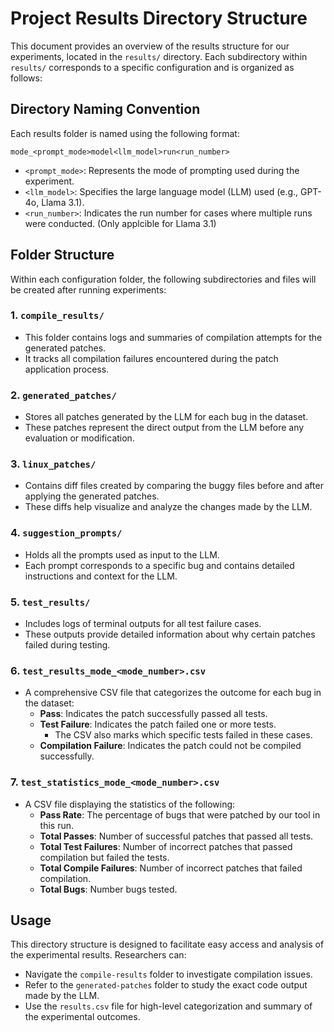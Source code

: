 # Project Results Directory Structure

This document provides an overview of the results structure for our experiments, located in the `results/` directory. Each subdirectory within `results/` corresponds to a specific configuration and is organized as follows:

## Directory Naming Convention

Each results folder is named using the following format:

`mode_<prompt_mode>model<llm_model>run<run_number>`


- `<prompt_mode>`: Represents the mode of prompting used during the experiment.
- `<llm_model>`: Specifies the large language model (LLM) used (e.g., GPT-4o, Llama 3.1).
- `<run_number>`: Indicates the run number for cases where multiple runs were conducted. (Only applcible for Llama 3.1)

## Folder Structure

Within each configuration folder, the following subdirectories and files will be created after running experiments:

### 1. **`compile_results/`**
   - This folder contains logs and summaries of compilation attempts for the generated patches.
   - It tracks all compilation failures encountered during the patch application process.

### 2. **`generated_patches/`**
   - Stores all patches generated by the LLM for each bug in the dataset.
   - These patches represent the direct output from the LLM before any evaluation or modification.

### 3. **`linux_patches/`**
   - Contains diff files created by comparing the buggy files before and after applying the generated patches.
   - These diffs help visualize and analyze the changes made by the LLM.

### 4. **`suggestion_prompts/`**
   - Holds all the prompts used as input to the LLM.
   - Each prompt corresponds to a specific bug and contains detailed instructions and context for the LLM.

### 5. **`test_results/`**
   - Includes logs of terminal outputs for all test failure cases.
   - These outputs provide detailed information about why certain patches failed during testing.

### 6. **`test_results_mode_<mode_number>.csv`**
   - A comprehensive CSV file that categorizes the outcome for each bug in the dataset:
     - **Pass**: Indicates the patch successfully passed all tests.
     - **Test Failure**: Indicates the patch failed one or more tests.
       - The CSV also marks which specific tests failed in these cases.
     - **Compilation Failure**: Indicates the patch could not be compiled successfully.

### 7. **`test_statistics_mode_<mode_number>.csv`**
   - A CSV file displaying the statistics of the following:
     - **Pass Rate**: The percentage of bugs that were patched by our tool in this run.
     - **Total Passes**: Number of successful patches that passed all tests.
     - **Total Test Failures**: Number of incorrect patches that passed compilation but failed the tests.
     - **Total Compile Failures**: Number of incorrect patches that failed compilation.
     - **Total Bugs**: Number bugs tested.
     
## Usage

This directory structure is designed to facilitate easy access and analysis of the experimental results. Researchers can:
- Navigate the `compile-results` folder to investigate compilation issues.
- Refer to the `generated-patches` folder to study the exact code output made by the LLM.
- Use the `results.csv` file for high-level categorization and summary of the experimental outcomes.